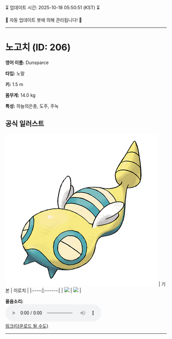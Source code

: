 
⏳ 업데이트 시간: 2025-10-18 05:50:51 (KST) ⏳

🤖 자동 업데이트 봇에 의해 관리됩니다! 🤖

---

# 노고치 (ID: 206)
**영어 이름:** Dunsparce

**타입:** 노말

**키:** 1.5 m

**몸무게:** 14.0 kg

**특성:** 하늘의은총, 도주, 주눅

## 공식 일러스트
![](https://raw.githubusercontent.com/PokeAPI/sprites/master/sprites/pokemon/other/official-artwork/206.png)
| 기본 | 이로치 |
|:----:|:------:|
| <img src="http://play.pokemonshowdown.com/sprites/ani/dunsparce.gif" width="200"> | <img src="http://play.pokemonshowdown.com/sprites/ani-shiny/dunsparce.gif" width="200"> |

**울음소리:**<br><audio controls src="https://raw.githubusercontent.com/PokeAPI/cries/main/cries/pokemon/latest/206.ogg"></audio><br> [링크(다운로드 될 수도)](https://raw.githubusercontent.com/PokeAPI/cries/main/cries/pokemon/latest/206.ogg)


---
